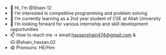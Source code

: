 - 👋 Hi, I’m @Shain-12
- 👀 I’m interested in competitive programming and problem solving
- 🌱 I’m currently learning as a 2nd year student of CSE at Aliah University
- 💞️ I’m looking forward for various internship and skill development oppurtunities   
- 📫 How to reach me -> email:hassanshain474@gmail.com &  IG:@shain_hassan.02
- 😄 Pronouns: HE/Him

<!---
Shain-12/Shain-12 is a ✨ special ✨ repository because its `README.md` (this file) appears on your GitHub profile.
You can click the Preview link to take a look at your changes.
--->
